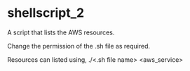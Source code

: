 # shellscript_2

A script that lists the AWS resources. 

Change the permission of the .sh file as required.

Resources can listed using,
./<.sh file name> <region> <aws_service>
